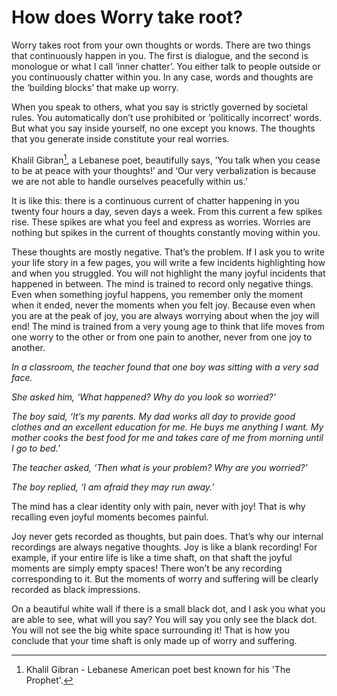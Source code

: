 # How does Worry take root?

Worry takes root from your own thoughts
or words. There are two things that
continuously
happen in
you. The first
is dialogue,
and the
second is
monologue or what I call ‘inner chatter’.
You either talk to people outside or you
continuously chatter within you. In any
case, words and thoughts are the ‘building
blocks’ that make up worry.

When you speak to others, what you say is
strictly governed by societal rules. You
automatically don’t use prohibited or
‘politically incorrect’ words. But what you
say inside yourself, no one except you
knows. The thoughts that you generate
inside constitute your real worries.

Khalil Gibran[^1], a Lebanese poet,
beautifully says, ‘You talk when you cease
to be at peace with your thoughts!’ and
‘Our very verbalization is because we are
not able to handle ourselves peacefully
within us.’

It is like this: there is a continuous current
of chatter happening in you twenty four
hours a day, seven days a week. From this
current a few spikes rise. These spikes are
what you feel and express as worries.
Worries are nothing but spikes in the
current of thoughts constantly moving
within you.

These thoughts are mostly negative. That’s
the problem. If I ask you to write your life
story in a few pages, you will write a few
incidents highlighting how and when you
struggled. You will not highlight the many
joyful incidents that happened in between.
The mind is trained to record only negative
things. Even when something joyful
happens, you remember only the moment
when it ended, never the moments when
you felt joy. Because even when you are at
the peak of joy, you are always worrying
about when the joy will end! The mind is
trained from a very young age to think that
life moves from one worry to the other or
from one pain to another, never from one
joy to another.

_In a classroom, the teacher found that
one boy was sitting with a very sad face._

_She asked him, ‘What happened? Why
do you look so worried?’_

_The boy said, ‘It’s my parents. My dad
works all day to provide good clothes
and an excellent education for me. He
buys me anything I want. My mother
cooks the best food for me and takes
care of me from morning until I go to
bed.’_

_The teacher asked, ‘Then what is your
problem? Why are you worried?’_

_The boy replied, ‘I am afraid they may
run away.’_

The mind has a clear identity only with
pain, never with joy! That is why recalling
even joyful moments becomes painful.

Joy never gets recorded as thoughts, but
pain does. That’s why our internal
recordings are always negative thoughts.
Joy is like a blank recording! For example,
if your entire life is like a time shaft, on
that shaft the joyful moments are simply
empty spaces! There won’t be any
recording corresponding to it. But the
moments of worry and suffering will be
clearly recorded as black impressions.

On a beautiful white wall if there is a small
black dot, and I ask you what you are able
to see, what will you say? You will say you
only see the black dot. You will not see
the big white space surrounding it! That is
how you conclude that your time shaft is
only made up of worry and suffering.

[^1]: Khalil Gibran - Lebanese American poet best known for his 'The Prophet'.
